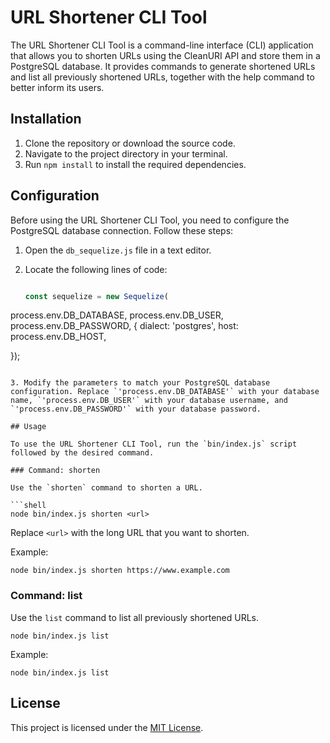 # URL Shortener CLI Tool

The URL Shortener CLI Tool is a command-line interface (CLI) application that allows you to shorten URLs using the CleanURI API and store them in a PostgreSQL database. It provides commands to generate shortened URLs and list all previously shortened URLs, together with the help command to better inform its users.

## Installation

1. Clone the repository or download the source code.
2. Navigate to the project directory in your terminal.
3. Run `npm install` to install the required dependencies.

## Configuration

Before using the URL Shortener CLI Tool, you need to configure the PostgreSQL database connection. Follow these steps:

1. Open the `db_sequelize.js` file in a text editor.
2. Locate the following lines of code:

   ```javascript

   const sequelize = new Sequelize(
  process.env.DB_DATABASE,
  process.env.DB_USER,
  process.env.DB_PASSWORD,
  {
    dialect: 'postgres',
    host: process.env.DB_HOST,

  });
   ```

3. Modify the parameters to match your PostgreSQL database configuration. Replace `'process.env.DB_DATABASE'` with your database name, `'process.env.DB_USER'` with your database username, and `'process.env.DB_PASSWORD'` with your database password.

## Usage

To use the URL Shortener CLI Tool, run the `bin/index.js` script followed by the desired command.

### Command: shorten

Use the `shorten` command to shorten a URL.

```shell
node bin/index.js shorten <url>
```

Replace `<url>` with the long URL that you want to shorten.

Example:

```shell
node bin/index.js shorten https://www.example.com
```

### Command: list

Use the `list` command to list all previously shortened URLs.

```shell
node bin/index.js list
```

Example:

```shell
node bin/index.js list
```

## License

This project is licensed under the [MIT License](LICENSE).
